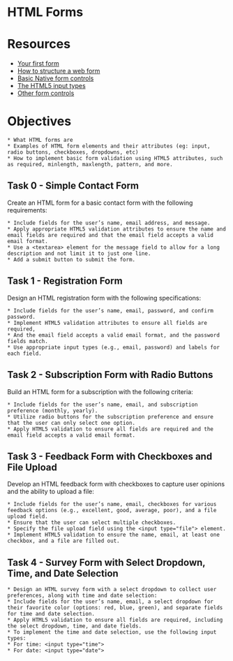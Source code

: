 # HTML Forms

# Resources

* [Your first form](https://intranet.alxswe.com/rltoken/-bidcwbmmZu-roNZVYkEYQ)
* [How to structure a web form](https://intranet.alxswe.com/rltoken/I1Geay6u1MGXCzJOjer3yw)
* [Basic Native form controls](https://intranet.alxswe.com/rltoken/VFoIyOpHNZcyC81HkaCwGA)
* [The HTML5 input types](https://intranet.alxswe.com/rltoken/MPFwkQQ0dpW-Kb824b87GQ)
* [Other form controls](https://intranet.alxswe.com/rltoken/eAfjOumjU3fpib8sOBpCIg)

# Objectives

    * What HTML forms are
    * Examples of HTML form elements and their attributes (eg: input, radio buttons, checkboxes, dropdowns, etc)
    * How to implement basic form validation using HTML5 attributes, such as required, minlength, maxlength, pattern, and more.

## Task 0 - Simple Contact Form

Create an HTML form for a basic contact form with the following requirements:

    * Include fields for the user’s name, email address, and message.
    * Apply appropriate HTML5 validation attributes to ensure the name and email fields are required and that the email field accepts a valid email format.
    * Use a <textarea> element for the message field to allow for a long description and not limit it to just one line.
    * Add a submit button to submit the form.


## Task 1 - Registration Form

Design an HTML registration form with the following specifications:

    * Include fields for the user’s name, email, password, and confirm password.
    * Implement HTML5 validation attributes to ensure all fields are required,
    * And the email field accepts a valid email format, and the password fields match.
    * Use appropriate input types (e.g., email, password) and labels for each field.

## Task 2 - Subscription Form with Radio Buttons

Build an HTML form for a subscription with the following criteria:

    * Include fields for the user’s name, email, and subscription preference (monthly, yearly).
    * Utilize radio buttons for the subscription preference and ensure that the user can only select one option.
    * Apply HTML5 validation to ensure all fields are required and the email field accepts a valid email format.

## Task 3 - Feedback Form with Checkboxes and File Upload

Develop an HTML feedback form with checkboxes to capture user opinions and the ability to upload a file:

    * Include fields for the user’s name, email, checkboxes for various feedback options (e.g., excellent, good, average, poor), and a file upload field.
    * Ensure that the user can select multiple checkboxes.
    * Specify the file upload field using the <input type="file"> element.
    * Implement HTML5 validation to ensure the name, email, at least one checkbox, and a file are filled out.

## Task 4 - Survey Form with Select Dropdown, Time, and Date Selection

    * Design an HTML survey form with a select dropdown to collect user preferences, along with time and date selection:
    * Include fields for the user’s name, email, a select dropdown for their favorite color (options: red, blue, green), and separate fields for time and date selection.
    * Apply HTML5 validation to ensure all fields are required, including the select dropdown, time, and date fields.
    * To implement the time and date selection, use the following input types:
    * For time: <input type="time">
    * For date: <input type="date">

